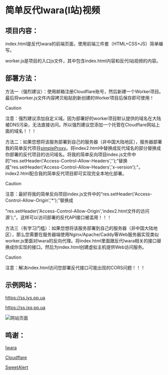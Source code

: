 # 简单反代Iwara(I站)视频

## 项目内容：

index.html是反代Iwara的前端页面，使用前端三件套（HTML+CSS+JS）简单编写。

worker.js是项目的入口js文件，其中包含index.html内容和反代I站视频的内容。

## 部署方法：

方法一（强烈建议）：使用邮箱注册Cloudflare账号，然后新建一个Worker项目。最后将worker.js文件内容拷贝粘贴到新创建的Worker项目后保存即可使用！

> [!CAUTION]
>
> 注意：强烈建议添加自定义域。因为部署好的worker项目默认提供的域名在大陆被DNS污染，无法直接访问。所以强烈建议您添加一个托管在Cloudflare网站上面的域名！！！

方法二：如果您想将该服务部署到自己的服务器（非中国大陆地区），服务器部署我的简单反代项目[simpleProxy](https://github.com/Iskongkongyo/simpleProxy)。将index2.html中替换成反代域名的部分替换成你部署的反代项目的访问域名。将我的简单反向项目index.js文件中的“res.setHeader('Access-Control-Allow-Headers','');”替换成"res.setHeader('Access-Control-Allow-Headers','x-version');"。index2.html配合我的简单反代项目即可实现完全本地化部署。

> [!CAUTION]
>
> 注意：最好将我的简单反向项目index.js文件中的“res.setHeader('Access-Control-Allow-Origin','*');”替换成
>
> "res.setHeader('Access-Control-Allow-Origin','index2.html文件的访问源');"。这样可以访问部署的反代API接口被滥用！！！

方法三（有学习门槛）：如果您想将该服务部署到自己的服务器（非中国大陆地区），那么您需要在服务器端使用Nginx/Apache/Caddy等Web服务器实现类似worker.js里面对Iwara的反向代理。将index.html里面跟反代Iwara相关的接口替换成你实现的接口。然后为index.html创建虚拟主机提供Web访问服务。

> [!CAUTION]
>
> 注意：解决index.html访问您部署反代接口可能出现的CORS问题！！！

## 示例网站：

https://ss.iys.pp.ua

https://ss.ixq.pp.ua

![网站页面](https://files.catbox.moe/3on5gp.png)

## 鸣谢：

[Iwara](https://www.iwara.tv)

[Cloudflare](https://www.cloudflare.com/)

[SweetAlert](https://sweetalert.js.org/)
